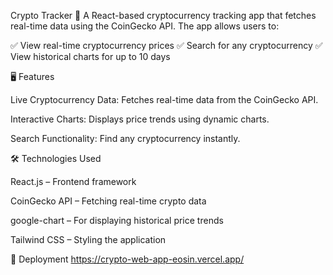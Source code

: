 Crypto Tracker 🚀
A React-based cryptocurrency tracking app that fetches real-time data using the CoinGecko API. The app allows users to:

✅ View real-time cryptocurrency prices
✅ Search for any cryptocurrency
✅ View historical charts for up to 10 days

🖥️ Features

Live Cryptocurrency Data: Fetches real-time data from the CoinGecko API.

Interactive Charts: Displays price trends using dynamic charts.

Search Functionality: Find any cryptocurrency instantly.

🛠️ Technologies Used

React.js – Frontend framework

CoinGecko API – Fetching real-time crypto data

google-chart – For displaying historical price trends

Tailwind CSS – Styling the application

🔗 Deployment
https://crypto-web-app-eosin.vercel.app/
